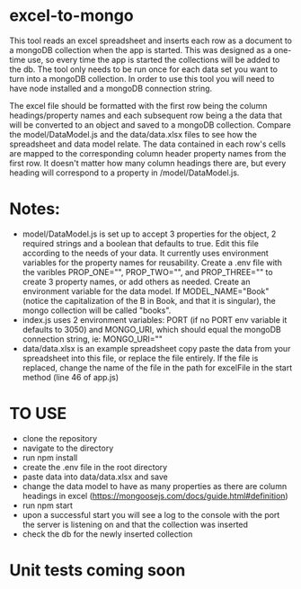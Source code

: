 # excel-to-mongo

  This tool reads an excel spreadsheet and inserts each row as a document to a mongoDB collection when the app is started. This was designed as a one-time use, so every time the app is started the collections will be added to the db. The tool only needs to be run once for each data set you want to turn into a mongoDB collection. In order to use this tool you will need to have node installed and a mongoDB connection string.

  The excel file should be formatted with the first row being the column headings/property names and each subsequent row being a the data that will be converted to an object and saved to a mongoDB collection. Compare the model/DataModel.js and the data/data.xlsx files to see how the spreadsheet and data model relate. The data contained in each row's cells are mapped to the corresponding column header property names from the first row. It doesn't matter how many column headings there are, but every heading will correspond to a property in /model/DataModel.js.

# Notes:
  - model/DataModel.js is set up to accept 3 properties for the object, 2 required strings and a boolean that defaults to true. Edit this file according to the needs of your data. It currently uses environment variables for the property names for reusability. Create a .env file with the varibles PROP_ONE="<prop name>", PROP_TWO="<prop name>", and PROP_THREE="<prop name>" to create 3 property names, or add others as needed. Create an environment variable for the data model. If MODEL_NAME="Book" (notice the capitalization of the B in Book, and that it is singular), the mongo collection will be called "books".
  - index.js uses 2 environment variables: PORT (if no PORT env variable it defaults to 3050) and MONGO_URI, which should equal the mongoDB connection string, ie: MONGO_URI="<db connection string>"
  - data/data.xlsx is an example spreadsheet copy paste the data from your spreadsheet into this file, or replace the file entirely. If the file is replaced, change the name of the file in the path for excelFile in the start method (line 46 of app.js)
  
# TO USE
  - clone the repository
  - navigate to the directory
  - run npm install
  - create the .env file in the root directory
  - paste data into data/data.xlsx and save
  - change the data model to have as many properties as there are column headings in excel (https://mongoosejs.com/docs/guide.html#definition)
  - run npm start
  - upon a successful start you will see a log to the console with the port the server is listening on and that the collection was inserted
  - check the db for the newly inserted collection

# Unit tests coming soon
